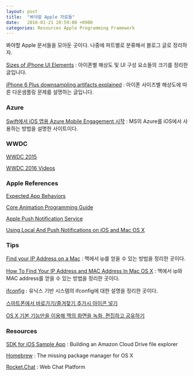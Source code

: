 ```yaml
---
layout: post
title:  "봐야할 Apple 자료들"
date:   2016-01-21 20:59:00 +0900
categories: Resources Apple Programming Framework
---
```


[^LLDB]: [The LLDB Debugger](http://lldb.llvm.org/symbols.html)

봐야할 Apple 문서들을 모아둔 곳이다. 나중에 파트별로 분류해서 블로그 글로 정리하자.

[Sizes of iPhone UI Elements](http://www.idev101.com/code/User_Interface/sizes.html) : 아이폰별 해상도 및 UI 구성 요소들의 크기를 정리한 글입니다.

[iPhone 6 Plus downsampling artifacts explained](http://www.idownloadblog.com/2014/11/20/iphone-6-downsampling-explained/) : 아이폰 사이즈별 해상도에 따른 다운샘플링 문제를 설명하는 글입니다.

### Azure

[Swift에서 iOS 앱용 Azure Mobile Engagement 시작](https://azure.microsoft.com/ko-kr/documentation/articles/mobile-engagement-ios-swift-get-started/) : MS의 Azure를 iOS에서 사용하는 방법을 설명한 사이트이다.


### WWDC

[WWDC 2015](https://developer.apple.com/videos/wwdc2015/)  

[WWDC 2016 Videos](https://developer.apple.com/videos/wwdc2016/)

### Apple References

[Expected App Behaviors](https://developer.apple.com/library/prerelease/ios/documentation/iPhone/Conceptual/iPhoneOSProgrammingGuide/ExpectedAppBehaviors/ExpectedAppBehaviors.html)  

[Core Animation Programming Guide](https://developer.apple.com/library/ios/documentation/Cocoa/Conceptual/CoreAnimation_guide/Introduction/Introduction.html)

[Apple Push Notification Service](https://developer.apple.com/library/ios/documentation/NetworkingInternet/Conceptual/RemoteNotificationsPG/Chapters/ApplePushService.html)

[Using Local And Push Notifications on iOS and Mac OS X](https://developer.apple.com/videos/play/wwdc2011/517/)

### Tips

[Find your IP Address on a Mac](http://osxdaily.com/2010/11/21/find-ip-address-mac/) : 맥에서 ip를 얻을 수 있는 방법을 정리한 곳이다.

[How To Find Your IP Address and MAC Address In Mac OS X](https://www.maketecheasier.com/find-ip-and-mac-address-in-osx/) : 맥에서 ip와 MAC address를 얻을 수 있는 방법을 정리한 곳이다.

[ifconfig](https://en.wikipedia.org/wiki/Ifconfig) : 유닉스 기반 시스템의 ifconfig에 대한 설명을 정리한 곳이다.

[스마트폰에서 바로가기/즐겨찾기 추가시 아이콘 넣기](http://www.kmshack.kr/2013/02/스마트폰에서-바로가기즐겨찾기-추가시-아이콘-넣/)

[OS X 기본 기능만을 이용해 맥의 화면을 녹화, 편집하고 공유하기](http://macnews.tistory.com/560)

### Resources

[SDK for iOS Sample App](https://developer.amazon.com/public/apis/experience/cloud-drive/content/sdk-ios-building-file-explorer) : Building an Amazon Cloud Drive file explorer

[Homebrew](http://brew.sh) : The missing package manager for OS X

[Rocket.Chat](https://rocket.chat) : Web Chat Platform
